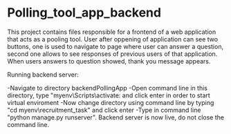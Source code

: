 # Polling_tool_app_backend

This project contains files responsible for a frontend of a web application that acts as a pooling tool. User after oppening of application can see two buttons, one is used to 
navigate to page where user can answer a question, second one allows to see responses of previous users of that application. When users answers to question showed, thank you
message appears.

Running backend server:

  -Navigate to directory backendPollingApp
  -Open command line in this directory, type "myenv\Scripts\activate: and click enter in order to start virtual enviroment
  -Now change directory using command line by typing "cd myenv\recruitment_task" and click enter
  -Type in command line "python manage.py runserver". Backend server is now live, do not close the command line.
